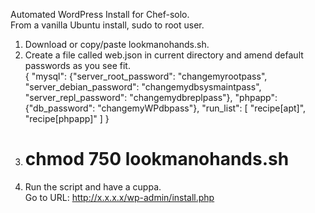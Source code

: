 Automated WordPress Install for Chef-solo.<br>
From a vanilla Ubuntu install, sudo to root user.<br>
1. Download or copy/paste lookmanohands.sh.<br>
2. Create a file called web.json in current directory and amend default passwords as you see fit.<br>
{
  "mysql": {"server_root_password": "changemyrootpass", "server_debian_password": "changemydbsysmaintpass", "server_repl_password": "changemydbreplpass"},
  "phpapp": {"db_password": "changemyWPdbpass"},
  "run_list": [ "recipe[apt]", "recipe[phpapp]" ]
}<br>
3. # chmod 750 lookmanohands.sh<br>
4. Run the script and have a cuppa.<br>
Go to URL: http://x.x.x.x/wp-admin/install.php
